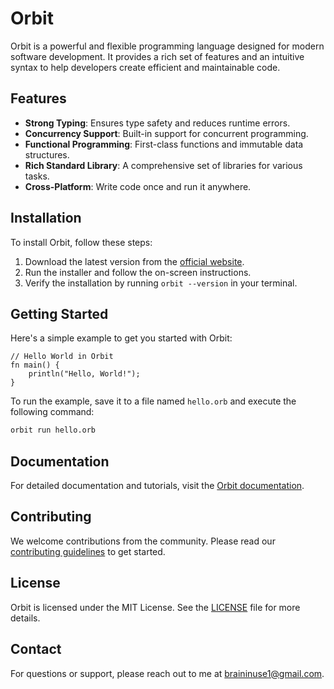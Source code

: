 # Orbit

Orbit is a powerful and flexible programming language designed for modern software development. It provides a rich set of features and an intuitive syntax to help developers create efficient and maintainable code.

## Features

- **Strong Typing**: Ensures type safety and reduces runtime errors.
- **Concurrency Support**: Built-in support for concurrent programming.
- **Functional Programming**: First-class functions and immutable data structures.
- **Rich Standard Library**: A comprehensive set of libraries for various tasks.
- **Cross-Platform**: Write code once and run it anywhere.

## Installation

To install Orbit, follow these steps:

1. Download the latest version from the [official website](https://example.com).
2. Run the installer and follow the on-screen instructions.
3. Verify the installation by running `orbit --version` in your terminal.

## Getting Started

Here's a simple example to get you started with Orbit:

```orbit
// Hello World in Orbit
fn main() {
    println("Hello, World!");
}
```

To run the example, save it to a file named `hello.orb` and execute the following command:

```sh
orbit run hello.orb
```

## Documentation

For detailed documentation and tutorials, visit the [Orbit documentation](https://example.com/docs).

## Contributing

We welcome contributions from the community. Please read our [contributing guidelines](https://example.com/contributing) to get started.

## License

Orbit is licensed under the MIT License. See the [LICENSE](LICENSE) file for more details.

## Contact

For questions or support, please reach out to me at [braininuse1@gmail.com](mailto:braininuse1@gmail.com).
